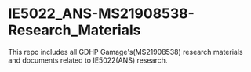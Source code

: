 # IE5022_ANS-MS21908538-Research_Materials
This repo includes all GDHP Gamage's(MS21908538) research materials and documents related to IE5022(ANS) research.
